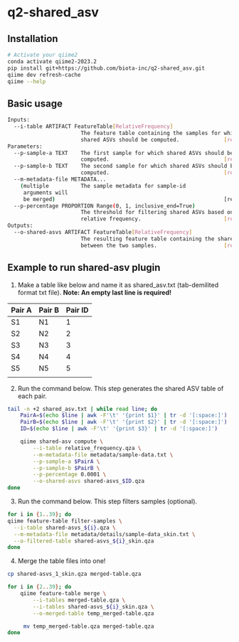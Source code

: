 # q2-shared_asv
## Installation
```bash
# Activate your qiime2
conda activate qiime2-2023.2
pip install git+https://github.com/biota-inc/q2-shared_asv.git
qiime dev refresh-cache
qiime --help
```

## Basic usage
```bash
Inputs:
  --i-table ARTIFACT FeatureTable[RelativeFrequency]
                       The feature table containing the samples for which
                       shared ASVs should be computed.              [required]
Parameters:
  --p-sample-a TEXT    The first sample for which shared ASVs should be
                       computed.                                    [required]
  --p-sample-b TEXT    The second sample for which shared ASVs should be
                       computed.                                    [required]
  --m-metadata-file METADATA...
    (multiple          The sample metadata for sample-id
     arguments will    
     be merged)                                                     [required]
  --p-percentage PROPORTION Range(0, 1, inclusive_end=True)
                       The threshold for filtering shared ASVs based on
                       relative frequency.                          [required]
Outputs:
  --o-shared-asvs ARTIFACT FeatureTable[RelativeFrequency]
                       The resulting feature table containing the shared ASVs
                       between the two samples.                     [required]
```

## Example to run shared-asv plugin
1. Make a table like below and name it as shared_asv.txt (tab-demilited format txt file).
**Note: An empty last line is required!**

| Pair A | Pair B | Pair ID |
|--------|--------|---------|
| S1     | N1     | 1       |
| S2     | N2     | 2       |
| S3     | N3     | 3       |
| S4     | N4     | 4       |
| S5     | N5     | 5       |
|        |        |         |

2. Run the command below. This step generates the shared ASV table of each pair.
```bash
tail -n +2 shared_asv.txt | while read line; do
    PairA=$(echo $line | awk -F'\t' '{print $1}' | tr -d '[:space:]')
    PairB=$(echo $line | awk -F'\t' '{print $2}' | tr -d '[:space:]')
    ID=$(echo $line | awk -F'\t' '{print $3}' | tr -d '[:space:]')

    qiime shared-asv compute \
        --i-table relative_frequency.qza \
        --m-metadata-file metadata/sample-data.txt \
        --p-sample-a $PairA \
        --p-sample-b $PairB \
        --p-percentage 0.0001 \
        --o-shared-asvs shared-asvs_$ID.qza
done
```
3. Run the command below. This step filters samples (optional).
```bash
for i in {1..39}; do
qiime feature-table filter-samples \
  --i-table shared-asvs_${i}.qza \
  --m-metadata-file metadata/details/sample-data_skin.txt \
  --o-filtered-table shared-asvs_${i}_skin.qza
done
```
4. Merge the table files into one!
```bash
cp shared-asvs_1_skin.qza merged-table.qza

for i in {2..39}; do
    qiime feature-table merge \
        --i-tables merged-table.qza \
        --i-tables shared-asvs_${i}_skin.qza \
        --o-merged-table temp_merged-table.qza

     mv temp_merged-table.qza merged-table.qza
done
```

